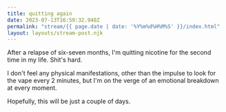 ```yaml
---
title: quitting again
date: 2023-07-13T16:59:32.940Z
permalink: "stream/{{ page.date | date: '%Y%m%d%H%M%S' }}/index.html"
layout: layouts/stream-post.njk
---
```

After a relapse of six-seven months, I'm quitting nicotine for the second time in my life. Shit's hard.

I don't feel any physical manifestations, other than the impulse to look for the vape every 2 minutes, but I'm on the verge of an emotional breakdown at every moment.

Hopefully, this will be just a couple of days.